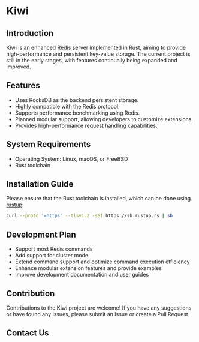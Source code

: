 # Kiwi

## Introduction

Kiwi is an enhanced Redis server implemented in Rust, aiming to provide high-performance and persistent key-value storage. The current project is still in the early stages, with features continually being expanded and improved.

## Features

- Uses RocksDB as the backend persistent storage.
- Highly compatible with the Redis protocol.
- Supports performance benchmarking using Redis.
- Planned modular support, allowing developers to customize extensions.
- Provides high-performance request handling capabilities.

## System Requirements

- Operating System: Linux, macOS, or FreeBSD
- Rust toolchain

## Installation Guide

Please ensure that the Rust toolchain is installed, which can be done using [rustup](https://rustup.rs/):

```bash
curl --proto '=https' --tlsv1.2 -sSf https://sh.rustup.rs | sh
```

## Development Plan

- Support most Redis commands
- Add support for cluster mode
- Extend command support and optimize command execution efficiency
- Enhance modular extension features and provide examples
- Improve development documentation and user guides

## Contribution

Contributions to the Kiwi project are welcome! If you have any suggestions or have found any issues, please submit an Issue or create a Pull Request.

## Contact Us
